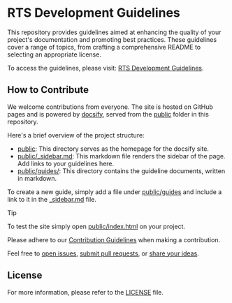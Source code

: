 # RTS Development Guidelines

This repository provides guidelines aimed at enhancing the quality of your project's documentation
and promoting best practices. These guidelines cover a range of topics, from crafting a
comprehensive README to selecting an appropriate license.

To access the guidelines, please visit: [RTS Development Guidelines][rts-development-guidelines].

## How to Contribute

We welcome contributions from everyone. The site is hosted on GitHub pages and is powered
by [docsify][docsify], served from the [public](../public) folder in this repository.

Here's a brief overview of the project structure:

- [public](../public): This directory serves as the homepage for the docsify site.
- [public/_sidebar.md](../public/_sidebar.md): This markdown file renders the sidebar of the page.
  Add links to your guidelines here.
- [public/guides/](../public/guides): This directory contains the guideline documents, written in
  markdown.

To create a new guide, simply add a file under [public/guides](../public/guides) and include a link
to it in the [_sidebar.md](../public/_sidebar.md) file.

> [!TIP]
> To test the site simply open [public/index.html](../public/index.html) on your project.

Please adhere to our [Contribution Guidelines](./CONTRIBUTING.md) when making a contribution.

Feel free to [open issues][open-issues], [submit pull requests][submit-pr],
or [share your ideas][discussions].

## License

For more information, please refer to the [LICENSE](../LICENSE) file.

[docsify]: https://docsify.js.org/
[rts-development-guidelines]: https://srgssr.github.io/guilde-plateformes-propres/
[open-issues]: https://github.com/SRGSSR/guilde-plateformes-propres/issues/new
[submit-pr]: https://github.com/SRGSSR/guilde-plateformes-propres/compare
[discussions]: https://github.com/SRGSSR/guilde-plateformes-propres/discussions
